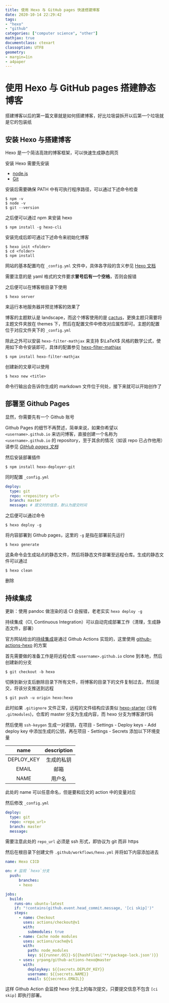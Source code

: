 ```yaml
---
title: 使用 Hexo 与 GitHub pages 快速搭建博客
date: 2020-10-14 22:29:42
tags:
- "hexo"
- "github"
categories: ["computer science", "other"]
mathjax: true
documentclass: ctexart
classoption: UTF8
geometry:
- margin=1in
- a4paper
---
```


# 使用 Hexo 与 GitHub pages 搭建静态博客

搭建博客以后的第一篇文章就是如何搭建博客，好比垃圾袋拆开以后第一个垃圾就是它的包装纸

## 安装 Hexo 与搭建博客

Hexo 是一个简洁高效的博客框架，可以快速生成静态网页

安装 Hexo 需要先安装

* [node.js](https://nodejs.org/en/)
* [Git](https://git-scm.com/)

安装后需要确保 PATH 中有可执行程序路径，可以通过下述命令检查

```
$ npm -v
$ node -v
$ git --version
```

之后便可以通过 npm 来安装 hexo

```
$ npm install -g hexo-cli
```

安装完成后即可通过下述命令来初始化博客

```
$ hexo init <folder>
$ cd <folder>
$ npm install
```

网站的基本配置均在 `_config.yml` 文件中，具体各字段的含义参见 [Hexo 文档](https://hexo.io/docs/configuration.html)

需要注意的是 yaml 格式的文件要求**冒号后有一个空格**，否则会报错

之后便可以在博客根目录下使用

```
$ hexo server
```

来运行本地服务器并预览博客的效果了

博客的主题默认是 landscape，而这个博客使用的是 [cactus](https://github.com/probberechts/hexo-theme-cactus)，更换主题只需要将主题文件夹放在 themes 下，然后在配置文件中修改对应属性即可。主题的配置位于对应文件夹下的 `_config.yml`

除此之外可以安装 `hexo-filter-mathjax` 来支持 $\LaTeX$ 风格的数学公式，使用如下命令安装即可，具体的配置参见 [hexo-filter-mathjax](https://github.com/next-theme/hexo-filter-mathjax)

```
$ npm install hexo-filter-mathjax
```

创建新的文章可以使用

```
$ hexo new <title>
```

命令行输出会告诉你生成的 markdown 文件位于何处，接下来就可以开始创作了

## 部署至 Github Pages

显然，你需要先有一个 Github 账号

Github Pages 的细节不再赘述，简单来说，如果你希望以 `<username>.github.io` 来访问博客，直接创建一个名称为 `<username>.github.io` 的 repository，至于其余的情况（如该 repo 已占作他用）请参见 [*GitHub pages 文档*](https://pages.github.com/)

然后安装部署插件

```
$ npm install hexo-deployer-git
```

同时配置 `_config.yml`

```yaml
deploy:
  type: git
  repo: <repository url>
  branch: master
  message: # 提交时的信息，默认为提交时间
```

之后便可以通过命令

```
$ hexo deploy -g
```

将内容部署到 Github pages，这里的 `-g` 是指在部署前先运行

```
$ hexo generate
```

这条命令会生成站点的静态文件，然后将静态文件部署至远程仓库。生成的静态文件可以通过

```
$ hexo clean
```

删除

## 持续集成

更新：使用 pandoc 做渲染的话 CI 会报错，老老实实 `hexo deploy -g`

持续集成（CI, Continuous Integration）可以自动完成部署工作（清理，生成静态文件，部署）

官方网站给出的[持续集成](https://hexo.io/docs/github-pages.html)是通过 Github Actions 实现的，这里使用 [github-actions-hexo](https://github.com/yrpang/github-actions-hexo) 的方案

首先需要做的准备工作是将远程仓库 `<username>.github.io` clone 到本地，然后创建新的分支

```
$ git checkout -b hexo
```

切换到新分支后删除目录下所有文件，将博客的目录下的文件复制过去，然后提交，将该分支推送到远程

```
$ git push -u origin hexo:hexo
```

此时如果 `.gitignore` 文件正常，远程的文件结构应该类似 [hexo-starter](https://github.com/hexojs/hexo-starter) (没有 `.gitmodules`)，仓库的 master 分支为生成内容，而 hexo 分支为博客源代码

然后使用 `ssh-keygen` 生成一对密钥，在项目 - Settings - Deploy keys - Add deploy key 中添加生成的公钥，再在项目 - Settings - Secrets 添加以下环境变量

|    name    | description |
| :--------: | :---------: |
| DEPLOY_KEY | 生成的私钥  |
|   EMAIL    |    邮箱     |
|    NAME    |   用户名    |

此处的 name 可以任意命名，但是要和后文的 action 中的变量对应

然后修改 `_config.yml`

```yaml
deploy:
  type: git
  repo: <repo_url>
  branch: master
  message:
```

需要注意此处的 `repo_url` 必须是 ssh 形式，即协议为 git 而非 https

然后在根目录下创建文件 `.github/workflows/hexo.yml` 并将如下内容添加进去

```yaml
name: Hexo CICD

on: # 监视 `hexo`分支
  push:
      branches:
      - hexo

jobs:
  build:
    runs-on: ubuntu-latest
    if: "!contains(github.event.head_commit.message, '[ci skip]')"
    steps:
      - name: Checkout
        uses: actions/checkout@v1
        with:
          submodules: true
      - name: Cache node modules
        uses: actions/cache@v1
        with:
          path: node_modules
          key: ${{runner.OS}}-${{hashFiles('**/package-lock.json')}}
      - uses: yrpang/github-actions-hexo@master
        with:
          deploykey: ${{secrets.DEPLOY_KEY}}
          username: ${{secrets.NAME}}
          email: ${{secrets.EMAIL}}
```

这样 Github Action 会监控 hexo 分支上的每次提交，只要提交信息不包含 `[ci skip]` 即执行部署。